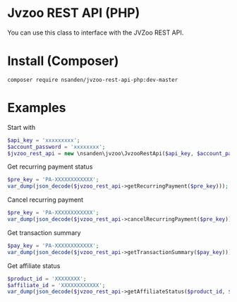 # Jvzoo REST API (PHP)

You can use this class to interface with the JVZoo REST API.

# Install (Composer)

```
composer require nsanden/jvzoo-rest-api-php:dev-master
```

# Examples

Start with
```php
$api_key = 'xxxxxxxxx';
$account_password = 'xxxxxxxx';
$jvzoo_rest_api = new \nsanden\jvzoo\JvzooRestApi($api_key, $account_password);
```
Get recurring payment status
```php
$pre_key = 'PA-XXXXXXXXXXXX';
var_dump(json_decode($jvzoo_rest_api->getRecurringPayment($pre_key)));
```
Cancel recurring payment
```php
$pre_key = 'PA-XXXXXXXXXXXX';
var_dump(json_decode($jvzoo_rest_api->cancelRecurringPayment($pre_key)));
```
Get transaction summary
```php
$pay_key = 'PA-XXXXXXXXXXXX';
var_dump(json_decode($jvzoo_rest_api->getTransactionSummary($pay_key)));
```
Get affiliate status
```php
$product_id = 'XXXXXXXX';
$affiliate_id = 'XXXXXXXXXXXX';
var_dump(json_decode($jvzoo_rest_api->getAffiliateStatus($product_id, $affiliate_id)));
```
